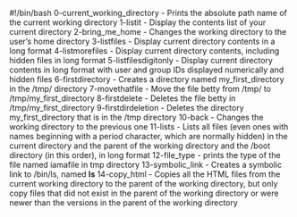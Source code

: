 #!/bin/bash
0-current_working_directory - Prints the absolute path name of the current working directory
1-listit - Display the contents list of your current directory
2-bring_me_home - Changes the working directory to the user’s home directory
3-listfiles - Display current directory contents in a long format
4-listmorefiles - Display current directory contents, including hidden files in long format
5-listfilesdigitonly - Display current directory contents in long format with user and group IDs displayed numerically and hidden files
6-firstdirectory - Creates a directory named my_first_directory in the /tmp/ directory
7-movethatfile - Move the file betty from /tmp/ to /tmp/my_first_directory
8-firstdelete - Deletes the file betty in /tmp/my_first_directory
9-firstdirdeletion - Deletes the directory my_first_directory that is in the /tmp directory
10-back - Changes the working directory to the previous one
11-lists - Lists all files (even ones with names beginning with a period character, which are normally hidden) in the current directory and the parent of the working directory and the /boot directory (in this order), in long format
12-file_type - prints the type of the file named iamafile in tmp directory
13-symbolic_link - Creates a symbolic link to /bin/ls, named __ls__
14-copy_html - Copies all the HTML files from the current working directory to the parent of the working directory, but only copy files that did not exist in the parent of the working directory or were newer than the versions in the parent of the working directory
